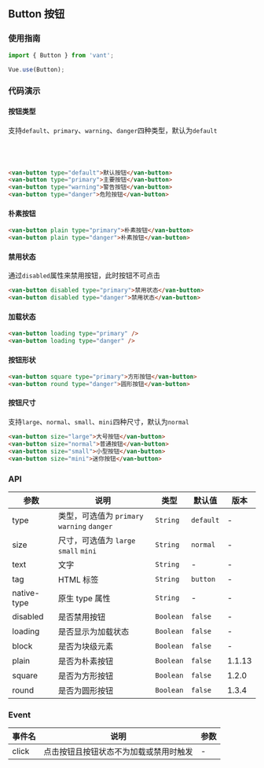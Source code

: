 ## Button 按钮

### 使用指南
``` javascript
import { Button } from 'vant';

Vue.use(Button);

```

### 代码演示

#### 按钮类型
支持`default`、`primary`、`warning`、`danger`四种类型，默认为`default`

<code>


</code>


```html

<van-button type="default">默认按钮</van-button>
<van-button type="primary">主要按钮</van-button>
<van-button type="warning">警告按钮</van-button>
<van-button type="danger">危险按钮</van-button>
```

#### 朴素按钮

```html
<van-button plain type="primary">朴素按钮</van-button>
<van-button plain type="danger">朴素按钮</van-button>
```

#### 禁用状态

通过`disabled`属性来禁用按钮，此时按钮不可点击

```html
<van-button disabled type="primary">禁用状态</van-button>
<van-button disabled type="danger">禁用状态</van-button>
```

#### 加载状态

```html 
<van-button loading type="primary" />
<van-button loading type="danger" />
```

#### 按钮形状

```html 
<van-button square type="primary">方形按钮</van-button>
<van-button round type="danger">圆形按钮</van-button>
```

#### 按钮尺寸
支持`large`、`normal`、`small`、`mini`四种尺寸，默认为`normal`

```html 
<van-button size="large">大号按钮</van-button>
<van-button size="normal">普通按钮</van-button>
<van-button size="small">小型按钮</van-button>
<van-button size="mini">迷你按钮</van-button>
```


### API

| 参数 | 说明 | 类型 | 默认值 | 版本 |
|------|------|------|------|------|
| type | 类型，可选值为 `primary` `warning` `danger` | `String` | `default` | - |
| size | 尺寸，可选值为 `large` `small` `mini` | `String` | `normal` | - |
| text | 文字 | `String` | - | - |
| tag | HTML 标签 | `String` | `button` | - |
| native-type | 原生 type 属性 | `String` | - | - |
| disabled | 是否禁用按钮 | `Boolean` | `false` | - |
| loading | 是否显示为加载状态 | `Boolean` | `false` | - |
| block | 是否为块级元素 | `Boolean` | `false` | - |
| plain | 是否为朴素按钮 | `Boolean` | `false` | 1.1.13 |
| square | 是否为方形按钮 | `Boolean` | `false` | 1.2.0 |
| round | 是否为圆形按钮 | `Boolean` | `false` | 1.3.4 |

### Event

| 事件名 | 说明 | 参数 |
|------|------|------|
| click | 点击按钮且按钮状态不为加载或禁用时触发 | - |
